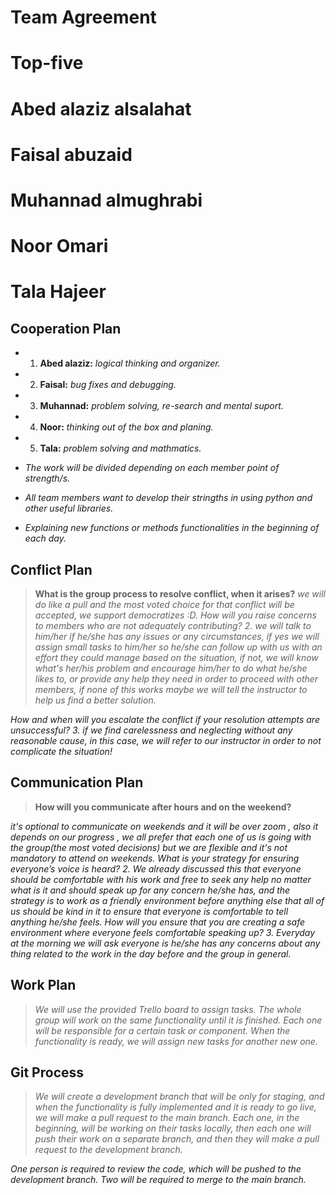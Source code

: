 # Team Agreement

# Top-five

# Abed alaziz alsalahat
# Faisal abuzaid
# Muhannad almughrabi
# Noor Omari
# Tala Hajeer



## Cooperation Plan

* 1. **Abed alaziz:** *logical thinking and organizer.*
* 2. **Faisal:** *bug fixes and debugging.*
* 3. **Muhannad:** *problem solving, re-search and mental suport.*
* 4. **Noor:** *thinking out of the box and planing.*
* 5. **Tala:** *problem solving and mathmatics.*

* *The work will be divided depending on each member point of strength/s.*

* *All team members want to develop their stringths in using python and other useful libraries.*

* *Explaining new functions or methods functionalities in the beginning of each day.*


## Conflict Plan

> **What is the group process to resolve conflict, when it arises?**
*we will do like a pull and the most voted choice for that conflict will be accepted, we support democratizes :D. How will you raise concerns to members who are not adequately contributing? 2. we will talk to him/her if he/she has any issues or any circumstances, if yes we will assign small tasks to him/her so he/she can follow up with us with an effort they could manage based on the situation, if not, we will know what's her/his problem and encourage him/her to do what he/she likes to, or provide any help they need in order to proceed with other members, if none of this works maybe we will tell the instructor to help us find a better solution.*

*How and when will you escalate the conflict if your resolution attempts are unsuccessful? 3. if we find carelessness and neglecting without any reasonable cause, in this case, we will refer to our instructor in order to not complicate the situation!*



## Communication Plan

> **How will you communicate after hours and on the weekend?**

*it's optional to communicate on weekends and it will be over zoom , also it depends on our progress , we all prefer that each one of us is going with the group(the most voted decisions) but we are flexible and it's not mandatory to attend on weekends.*
*What is your strategy for ensuring everyone’s voice is heard? 2. We already discussed this that everyone should be comfortable with his work and free to seek any help no matter what is it and should speak up for any concern he/she has, and the strategy is to work as a friendly environment before anything else that all of us should be kind in it to ensure that everyone is comfortable to tell anything he/she feels.*
*How will you ensure that you are creating a safe environment where everyone feels comfortable speaking up? 3. Everyday at the morning we will ask everyone is he/she has any concerns about any thing related to the work in the day before and the group in general.*



## Work Plan
> *We will use the provided Trello board to assign tasks. The whole group will work on the same functionality until it is finished. Each one will be responsible for a certain task or component. When the functionality is ready, we will assign new tasks for another new one.*


## Git Process
> *We will create a development branch that will be only for staging, and when the functionality is fully implemented and it is ready to go live, we will make a pull request to the main branch. Each one, in the beginning, will be working on their tasks locally, then each one will push their work on a separate branch, and then they will make a pull request to the development branch.*

*One person is required to review the code, which will be pushed to the development branch. Two will be required to merge to the main branch.*



